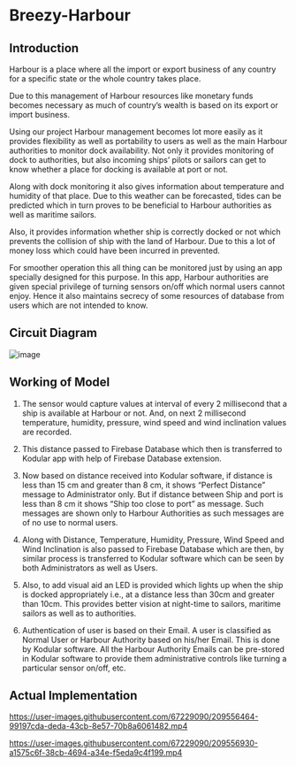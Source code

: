 # Breezy-Harbour

## Introduction
Harbour is a place where all the import or export business of any country for a specific state or the whole country takes place. 

Due to this management of Harbour resources like monetary funds becomes necessary as much of country’s wealth is based on its export or import business. 

Using our project Harbour management becomes lot more easily as it provides flexibility as well as portability to users as well as the main Harbour authorities to monitor dock availability. Not only it provides monitoring of dock to authorities, but also incoming ships’ pilots or sailors can get to know whether a place for docking is available at port or not. 

Along with dock monitoring it also gives information about temperature and humidity of that place. Due to this weather can be forecasted, tides can be predicted which in turn proves to be beneficial to Harbour authorities as well as maritime sailors. 

Also, it provides information whether ship is correctly docked or not which prevents the collision of ship with the land of Harbour. Due to this a lot of money loss which could have been incurred in prevented. 

For smoother operation this all thing can be monitored just by using an app specially designed for this purpose. In this app, Harbour authorities are given special privilege of turning sensors on/off which normal users cannot enjoy. Hence it also maintains secrecy of some resources of database from users which are not intended to know.


## Circuit Diagram
![image](https://user-images.githubusercontent.com/67229090/209555828-82eb4c1d-0ebf-4885-aefc-f98d7b739f22.png)


## Working of Model
1. The sensor would capture values at interval of every 2 millisecond that a ship is available at Harbour or not. And, on next 2 millisecond temperature, humidity, pressure, wind speed and wind inclination  values are recorded. 

2. This distance passed to Firebase Database which then is transferred to Kodular app with help of Firebase Database extension. 

3. Now based on distance received into Kodular software, if distance is less than 15 cm and greater than 8 cm, it shows “Perfect Distance” message to Administrator only. But if distance between Ship and port is less than 8 cm it shows “Ship too close to port” as message. Such messages are shown only to Harbour Authorities as such messages are of no use to normal users. 

4. Along with Distance, Temperature, Humidity, Pressure, Wind Speed and Wind Inclination is also passed to Firebase Database which are then, by similar process is transferred to Kodular software which can be seen by both Administrators as well as Users. 

5. Also, to add visual aid an LED is provided which lights up when the ship is docked appropriately i.e., at a distance less than 30cm and greater than 10cm. This provides better vision at night-time to sailors, maritime sailors as well as to authorities. 

6. Authentication of user is based on their Email. A user is classified as Normal User or Harbour Authority based on his/her Email. This is done by Kodular software. All the Harbour Authority Emails can be pre-stored in Kodular software to provide them administrative controls like turning a particular sensor on/off, etc.


## Actual Implementation



https://user-images.githubusercontent.com/67229090/209556464-99197cda-deda-43cb-8e57-70b8a6061482.mp4



https://user-images.githubusercontent.com/67229090/209556930-a1575c6f-38cb-4694-a34e-f5eda9c4f199.mp4




